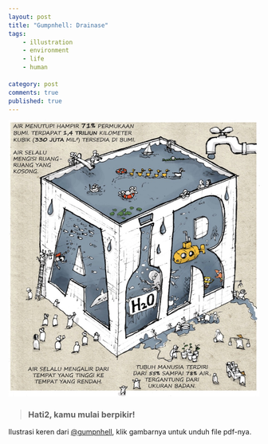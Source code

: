 ```yaml
---
layout: post
title: "Gumpnhell: Drainase"
tags: 
    - illustration
    - environment
    - life
    - human

category: post
comments: true
published: true
---
```


[![drainase](/images/posts/gumpnhell-drainase.jpg)](http://bit.ly/gumpnhelldrainase)

> ### Hati2, kamu mulai berpikir!


Ilustrasi keren dari [@gumpnhell](https://instagram.com/gumpnhell), klik gambarnya untuk unduh file pdf-nya.

